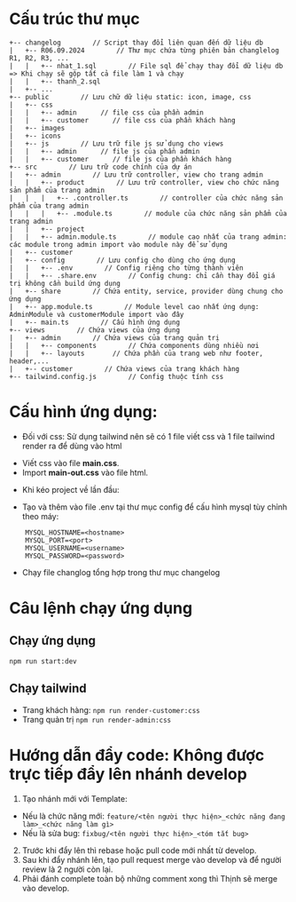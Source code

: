 # Cấu trúc thư mục
```
+-- changelog        // Script thay đổi liên quan đến dữ liệu db
|   +-- R06.09.2024        // Thư mục chứa từng phiên bản changlelog R1, R2, R3, ...
|   |   +-- nhat_1.sql        // File sql để chạy thay đổi dữ liệu db => Khi chạy sẽ gộp tất cả file làm 1 và chạy
|   |   +-- thanh_2.sql
|   +-- ...
+-- public        // Lưu chữ dữ liệu static: icon, image, css
|   +-- css
|   |   +-- admin      // file css của phần admin
|   |   +-- customer      // file css của phần khách hàng
|   +-- images
|   +-- icons
|   +-- js        // Lưu trữ file js sử dụng cho views
|   |   +-- admin      // file js của phần admin
|   |   +-- customer      // file js của phần khách hàng
+-- src        // Lưu trữ code chính của dự án
|   +-- admin        // Lưu trữ controller, view cho trang admin
|   |   +-- product        // Lưu trữ controller, view cho chức năng sản phẩm của trang admin
|   |   |   +-- .controller.ts        // controller của chức năng sản phẩm của trang admin
|   |   |   +-- .module.ts        // module của chức năng sản phẩm của trang admin
|   |   +-- project
|   |   +-- admin.module.ts        // module cao nhất của trang admin: các module trong admin import vào module này để sử dụng 
|   +-- customer
|   +-- config        // Lưu config cho dùng cho ứng dụng
|   |   +-- .env        // Config riêng cho từng thành viên
|   |   +-- .share.env        // Config chung: chỉ cần thay đổi giá trị không cần build ứng dụng
|   +-- share        // Chứa entity, service, provider dùng chung cho ứng dụng
|   +-- app.module.ts        // Module level cao nhất ứng dụng: AdminModule và customerModule import vào đây
|   +-- main.ts        // Cấu hình ứng dụng 
+-- views        // Chứa views của ứng dụng
|   +-- admin        // Chứa views của trang quản trị
|   |   +-- components        // Chứa components dùng nhiều nơi
|   |   +-- layouts       // Chứa phần của trang web như footer, header,...
|   +-- customer        // Chứa views của trang khách hàng
+-- tailwind.config.js        // Config thuộc tính css
```

# Cấu hình ứng dụng:
- Đối với css: Sử dụng tailwind nên sẽ có 1 file viết css và 1 file tailwind render ra để dùng vào html
+ Viết css vào file **main.css**.
+ Import **main-out.css** vào file html. 
- Khi kéo project về lần đầu:
+ Tạo và thêm vào file .env tại thư mục config để cấu hình mysql tùy chỉnh theo máy:
```
    MYSQL_HOSTNAME=<hostname>
    MYSQL_PORT=<port>
    MYSQL_USERNAME=<username>
    MYSQL_PASSWORD=<password>
```
+ Chạy file changlog tổng hợp trong thư mục changelog

# Câu lệnh chạy ứng dụng
## Chạy ứng dụng
``` npm run start:dev ```
## Chạy tailwind
- Trang khách hàng:
``` npm run render-customer:css ```
- Trang quản trị
``` npm run render-admin:css ```

# Hướng dẫn đẩy code: Không được trực tiếp đẩy lên nhánh develop
1. Tạo nhánh mới với Template: 
- Nếu là chức năng mới: ```feature/<tên người thực hiện>_<chức năng đang làm>_<chức năng làm gì>```
- Nếu là sửa bug: ```fixbug/<tên người thực hiện>_<tóm tắt bug>```
2. Trước khi đẩy lên thì rebase hoặc pull code mới nhất từ develop. 
3. Sau khi đẩy nhánh lên, tạo pull request merge vào develop và để người review là 2 người còn lại.
3. Phải đánh complete toàn bộ những comment xong thì Thịnh sẽ merge vào develop.